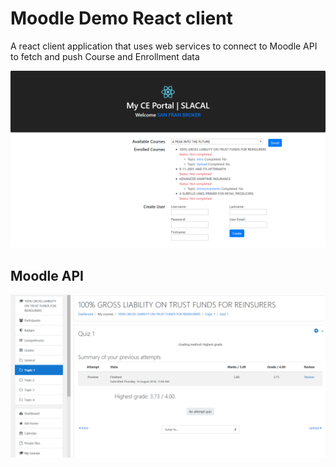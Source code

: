 # Moodle Demo React client
A react client application that uses web services to connect to Moodle API to fetch and push Course and Enrollment data

![alt text](https://github.com/cvchakradharreddy/moodle-demo/blob/master/moodle-demo.PNG)

## Moodle API
![alt text](https://github.com/cvchakradharreddy/moodle-demo/blob/master/Moodle-API.PNG)
